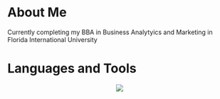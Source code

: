 # About Me
Currently completing my BBA in Business Analytyics and Marketing in Florida International University

# Languages and Tools

<p align="center">
  <a href="https://skillicons.dev">
    <img src="https://skillicons.dev/icons?i=mysql,postgres,py,r,vscode" />
  </a>
</p>
